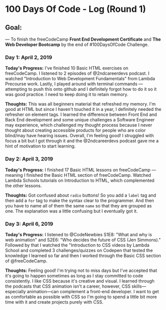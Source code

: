 # 100 Days Of Code - Log (Round 1)

## Goal:
— To finish the freeCodeCamp **Front End Development Certificate** and **The Web Developer Bootcamp** by the end of #100DaysOfCode Challenge.

### Day 1: April 2, 2019

**Today's Progress:** I've finished 10 Basic HTML exercises on freeCodeCamp. I listened to 2 episodes of @2ndcareerdevs podcast. I watched "Introduction to Web Development Fundamentals" from Lambda Precourse work. Lastly, I played around with terminal commands — attempting to push this onto github and I definitely forgot how to do it so it was good practice. I need to keep doing it to retain memory.

**Thoughts:** This was all beginners material that refreshed my memory. I'm good at HTML but since I haven't touched it in a year, I definitely needed the refresher on element tags. I learned the difference between Front End and Back End development and some unique challenges a Software Engineer may experience, which challenged my thought process because I never thought about creating accessible products for people who are color blind/may have hearing issues. Overall, I'm feeling good! I struggled with focus a bit but I got through it and the @2ndcareerdevs podcast gave me a hint of motivation to start learning.

### Day 2: April 3, 2019

**Today's Progress:** I finished 17 Basic HTML lessons on freeCodeCamp — meaning I finished the Basic HTML section of freeCodeCamp. Watched Lambda Schools tutorials on Introduction to HTML, which complemented the other lessons.

**Thoughts:** Got confused about `radio` buttons! So you add a `label` tag and then add a `for` tag to make the syntax clear to the programmer. And then you have to name all of them the same `name` so that they are grouped as one. The explanation was a little confusing but I eventually got it.

### Day 3: April 6, 2019

**Today's Progress:** I listened to @CodeNewbies S1E8: "What and why is web animation" and S2E6: "Who decides the future of CSS (Jen Simmons)." Followed by that I watched the "Introduction to CSS videos by Lambda School and completed 3 challenges/quizzes on Codepen that tested the knowledge I learned so far and then I worked through the Basic CSS section of @freeCodeCamp.

**Thoughts:** Feeling good! I'm trying not to miss days but I've accepted that it's going to happen sometimes as long as I stay committed to code consistently. I like CSS because it's creative and visual. I learned
through the podcasts that CSS animation isn't a career, however, CSS skills—especially animation—can complement a front-end developer. I want to get as comfortable as possible with CSS so I'm going to spend a little bit more time with it and create projects purely with CSS. 
